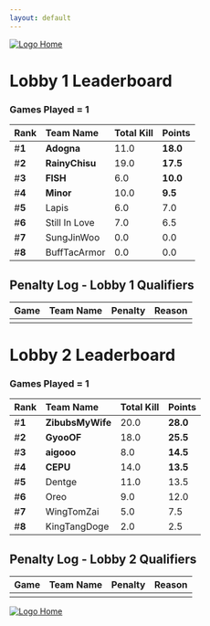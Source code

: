 ```yaml
---
layout: default
---
```


[ ![Logo](https://kanziebub.github.io/ProjectSEA/assets/images/bullet_rev.png) Home](https://kanziebub.github.io/ProjectSEA/)

# **Lobby 1 Leaderboard**

### Games Played = 1

|  Rank  | Team Name             | Total Kill | **Points** |
|:-------|:----------------------|:-----------|:-----------|
| #**1** | **Adogna** | 11.0 | **18.0** | 
| #**2** | **RainyChisu** | 19.0 | **17.5** | 
| #**3** | **FISH** | 6.0 | **10.0** | 
| #**4** | **Minor** | 10.0 | **9.5** | 
| #**5** | Lapis | 6.0 | 7.0 | 
| #**6** | Still In Love | 7.0 | 6.5 | 
| #**7** | SungJinWoo | 0.0 | 0.0 | 
| #**8** | BuffTacArmor | 0.0 | 0.0 | 
 

## Penalty Log - Lobby 1 Qualifiers

|  Game  | Team Name | Penalty | Reason                |
|:-------|:----------|:--------|:----------------------| 
|  |  |  |  |

# **Lobby 2 Leaderboard**

### Games Played = 1

|  Rank  | Team Name             | Total Kill | **Points** |
|:-------|:----------------------|:-----------|:-----------|
| #**1** | **ZibubsMyWife** | 20.0 | **28.0** | 
| #**2** | **GyooOF** | 18.0 | **25.5** | 
| #**3** | **aigooo** | 8.0 | **14.5** | 
| #**4** | **CEPU** | 14.0 | **13.5** | 
| #**5** | Dentge | 11.0 | 13.5 | 
| #**6** | Oreo | 9.0 | 12.0 | 
| #**7** | WingTomZai | 5.0 | 7.5 | 
| #**8** | KingTangDoge | 2.0 | 2.5 | 
 

## Penalty Log - Lobby 2 Qualifiers

|  Game  | Team Name | Penalty | Reason                |
|:-------|:----------|:--------|:----------------------| 
|  |  |  |  |

[ ![Logo](https://kanziebub.github.io/ProjectSEA/assets/images/bullet_rev.png) Home](https://kanziebub.github.io/ProjectSEA/)
